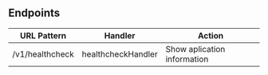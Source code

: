 ## Endpoints
|   URL Pattern    |       Handler      |            Action           |
| ---------------- | ------------------ | --------------------------- |
| /v1/healthcheck  | healthcheckHandler | Show aplication information |
